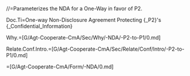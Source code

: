 //=Parameterizes the NDA for a One-Way in favor of P2.

Doc.Ti=One-way Non-Disclosure Agreement Protecting {_P2}'s {_Confidential_Information}

Why.=[G/Agt-Cooperate-CmA/Sec/Why/-NDA/-P2-to-P1/0.md]

Relate.Conf.Intro.=[G/Agt-Cooperate-CmA/Sec/Relate/Conf/Intro/-P2-to-P1/0.md]

=[G/Agt-Cooperate-CmA/Form/-NDA/0.md]